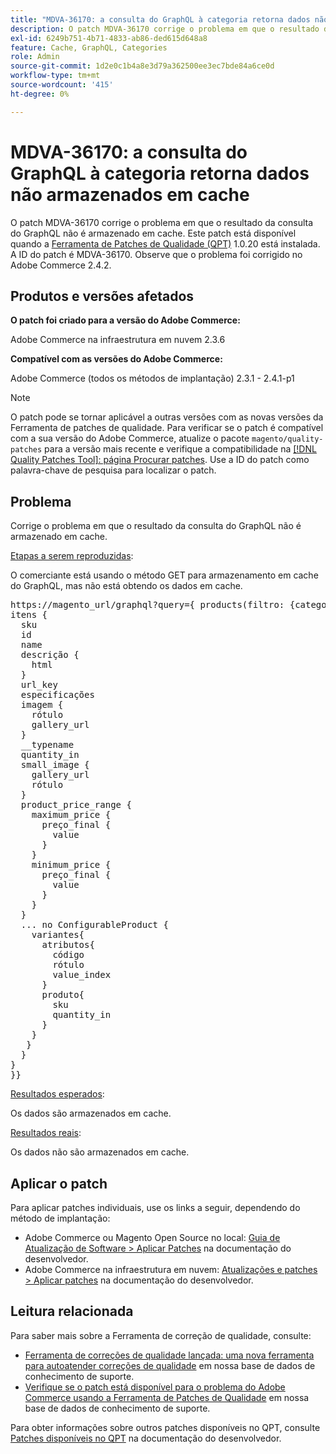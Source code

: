 ```yaml
---
title: "MDVA-36170: a consulta do GraphQL à categoria retorna dados não armazenados em cache"
description: O patch MDVA-36170 corrige o problema em que o resultado da consulta do GraphQL não é armazenado em cache. Este patch está disponível quando a [Ferramenta de correções de qualidade (QPT)](/help/announcements/adobe-commerce-announcements/magento-quality-patches-released-new-tool-to-self-serve-quality-patches.md) 1.0.20 está instalada. A ID do patch é MDVA-36170. Observe que o problema foi corrigido no Adobe Commerce 2.4.2.
exl-id: 6249b751-4b71-4833-ab86-ded615d648a8
feature: Cache, GraphQL, Categories
role: Admin
source-git-commit: 1d2e0c1b4a8e3d79a362500ee3ec7bde84a6ce0d
workflow-type: tm+mt
source-wordcount: '415'
ht-degree: 0%

---
```


# MDVA-36170: a consulta do GraphQL à categoria retorna dados não armazenados em cache

O patch MDVA-36170 corrige o problema em que o resultado da consulta do GraphQL não é armazenado em cache. Este patch está disponível quando a [Ferramenta de Patches de Qualidade (QPT)](/help/announcements/adobe-commerce-announcements/magento-quality-patches-released-new-tool-to-self-serve-quality-patches.md) 1.0.20 está instalada. A ID do patch é MDVA-36170. Observe que o problema foi corrigido no Adobe Commerce 2.4.2.

## Produtos e versões afetados

**O patch foi criado para a versão do Adobe Commerce:**

Adobe Commerce na infraestrutura em nuvem 2.3.6

**Compatível com as versões do Adobe Commerce:**

Adobe Commerce (todos os métodos de implantação) 2.3.1 - 2.4.1-p1

>[!NOTE]
>
>O patch pode se tornar aplicável a outras versões com as novas versões da Ferramenta de patches de qualidade. Para verificar se o patch é compatível com a sua versão do Adobe Commerce, atualize o pacote `magento/quality-patches` para a versão mais recente e verifique a compatibilidade na [[!DNL Quality Patches Tool]: página Procurar patches](https://devdocs.magento.com/quality-patches/tool.html#patch-grid). Use a ID do patch como palavra-chave de pesquisa para localizar o patch.

## Problema

Corrige o problema em que o resultado da consulta do GraphQL não é armazenado em cache.

<u>Etapas a serem reproduzidas</u>:

O comerciante está usando o método GET para armazenamento em cache do GraphQL, mas não está obtendo os dados em cache.

<pre>https://magento_url/graphql?query={ products(filtro: {category_id: {eq: "2"}}, pageSize: 2000, currentPage: 1, sort: {position: ASC}) {
itens {
  sku
  id
  name
  descrição {
    html
  }
  url_key
  especificações
  imagem {
    rótulo
    gallery_url
  }
  __typename
  quantity_in
  small_image {
    gallery_url
    rótulo
  }
  product_price_range {
    maximum_price {
      preço_final {
        value
      }
    }
    minimum_price {
      preço_final {
        value
      }
    }
  }
  ... no ConfigurableProduct {
    variantes{
      atributos{
        código
        rótulo
        value_index
      }
      produto{
        sku
        quantity_in
      }
    }
   }
  }
}
}}</pre>

<u>Resultados esperados</u>:

Os dados são armazenados em cache.

<u>Resultados reais</u>:

Os dados não são armazenados em cache.

## Aplicar o patch

Para aplicar patches individuais, use os links a seguir, dependendo do método de implantação:

* Adobe Commerce ou Magento Open Source no local: [Guia de Atualização de Software > Aplicar Patches](https://devdocs.magento.com/guides/v2.4/comp-mgr/patching/mqp.html) na documentação do desenvolvedor.
* Adobe Commerce na infraestrutura em nuvem: [Atualizações e patches > Aplicar patches](https://devdocs.magento.com/cloud/project/project-patch.html) na documentação do desenvolvedor.

## Leitura relacionada

Para saber mais sobre a Ferramenta de correção de qualidade, consulte:

* [Ferramenta de correções de qualidade lançada: uma nova ferramenta para autoatender correções de qualidade](/help/announcements/adobe-commerce-announcements/magento-quality-patches-released-new-tool-to-self-serve-quality-patches.md) em nossa base de dados de conhecimento de suporte.
* [Verifique se o patch está disponível para o problema do Adobe Commerce usando a Ferramenta de Patches de Qualidade](/help/support-tools/patches-available-in-qpt-tool/check-patch-for-magento-issue-with-magento-quality-patches.md) em nossa base de dados de conhecimento de suporte.

Para obter informações sobre outros patches disponíveis no QPT, consulte [Patches disponíveis no QPT](https://devdocs.magento.com/quality-patches/tool.html#patch-grid) na documentação do desenvolvedor.
